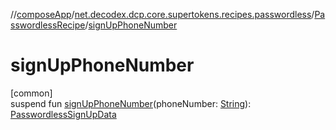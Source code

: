 //[composeApp](../../../index.md)/[net.decodex.dcp.core.supertokens.recipes.passwordless](../index.md)/[PasswordlessRecipe](index.md)/[signUpPhoneNumber](sign-up-phone-number.md)

# signUpPhoneNumber

[common]\
suspend fun [signUpPhoneNumber](sign-up-phone-number.md)(phoneNumber: [String](https://kotlinlang.org/api/latest/jvm/stdlib/kotlin/-string/index.html)): [PasswordlessSignUpData](../-passwordless-sign-up-data/index.md)
